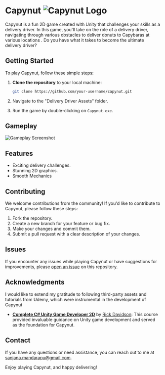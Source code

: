 # Capynut   ![Capynut Logo](https://i.ibb.co/zfCpp8Y/dw.png)

Capynut is a fun 2D game created with Unity that challenges your skills as a delivery driver. In this game, you'll take on the role of a delivery driver, navigating through various obstacles to deliver donuts to Capybaras at various locations . Do you have what it takes to become the ultimate delivery driver?

## Getting Started

To play Capynut, follow these simple steps:

1. **Clone the repository** to your local machine:
   ```sh
   git clone https://github.com/your-username/capynut.git
   ```

2. Navigate to the "Delivery Driver Assets" folder.

3. Run the game by double-clicking on `Capynut.exe`.

## Gameplay

![Gameplay Screenshot](https://i.ibb.co/FzC5tLF/screenshot.png)



## Features

- Exciting delivery challenges.
- Stunning 2D graphics.
- Smooth Mechanics
  

## Contributing

We welcome contributions from the community! If you'd like to contribute to Capynut, please follow these steps:

1. Fork the repository.
2. Create a new branch for your feature or bug fix.
3. Make your changes and commit them.
4. Submit a pull request with a clear description of your changes.

## Issues

If you encounter any issues while playing Capynut or have suggestions for improvements, please [open an issue](https://github.com/your-username/capynut/issues) on this repository.

## Acknowledgments

I would like to extend my gratitude to following third-party assets and tutorials from Udemy, which were instrumental in the development of Capynut
- **[Complete C# Unity Game Developer 2D](https://www.udemy.com/course/unitycourse/)** by [Rick Davidson](https://www.udemy.com/user/rick-davidson-5/): This course provided invaluable guidance on Unity game development and served as the foundation for Capynut.


## Contact

If you have any questions or need assistance, you can reach out to me at sanjana.mandarapu@gmail.com.

Enjoy playing Capynut, and happy delivering!
